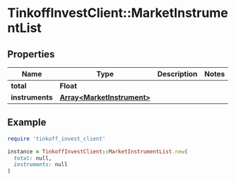 # TinkoffInvestClient::MarketInstrumentList

## Properties

| Name | Type | Description | Notes |
| ---- | ---- | ----------- | ----- |
| **total** | **Float** |  |  |
| **instruments** | [**Array&lt;MarketInstrument&gt;**](MarketInstrument.md) |  |  |

## Example

```ruby
require 'tinkoff_invest_client'

instance = TinkoffInvestClient::MarketInstrumentList.new(
  total: null,
  instruments: null
)
```

